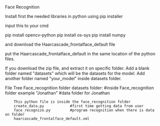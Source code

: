 Face Recognition

Install first the needed libraries in python using pip installer

input this to your cmd

pip install opencv-python
pip install os-sys
pip install numpy

and download the Haarcascade_frontalface_default file

put the Haarcascade_frontalface_default in the same location of the python files.

If you download the zip file, and extract it on specific folder.
Add a blank folder named "datasets" which will be the datasets for the model.
Add another folder named "your_model" inside datasets folder.

File Tree
Face_recognition folder
         datasets folder:         #inside Face_recognition folder
         example "Jonathan"       #data folder for Jonathan
        
        This python file is inside the face_recognition folder 
        create_data.py            #first time getting data from user
        face_recognize.py         #program recognition when there is data on folder
        haarcascade_frontalface_default.xml
       
        
        
        

